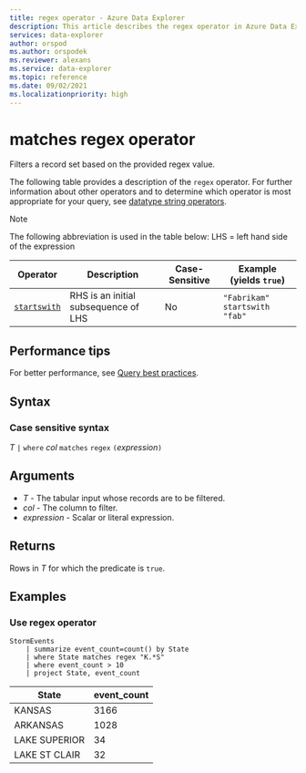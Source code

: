 ```yaml
---
title: regex operator - Azure Data Explorer
description: This article describes the regex operator in Azure Data Explorer.
services: data-explorer
author: orspod
ms.author: orspodek
ms.reviewer: alexans
ms.service: data-explorer
ms.topic: reference
ms.date: 09/02/2021
ms.localizationpriority: high
---
```

# matches regex operator

Filters a record set based on the provided regex value. 

The following table provides a description of the `regex` operator. For further information about other operators and to determine which operator is most appropriate for your query, see [datatype string operators](datatypes-string-operators.md).

> [!NOTE]
> The following abbreviation is used in the table below:
> LHS = left hand side of the expression

|Operator   |Description   |Case-Sensitive  |Example (yields `true`)  |
|-----------|--------------|----------------|-------------------------|
|[`startswith`](containsoperator.md) |RHS is an initial subsequence of LHS |No |`"Fabrikam" startswith "fab"`|

## Performance tips

For better performance, see [Query best practices](best-practices.md).

## Syntax

### Case sensitive syntax

*T* `|` `where` *col* `matches` `regex` `(`*expression*`)`   

## Arguments

* *T* - The tabular input whose records are to be filtered.
* *col* - The column to filter.
* *expression* - Scalar or literal expression.

## Returns

Rows in *T* for which the predicate is `true`.

## Examples  

### Use regex operator

<!-- csl: https://help.kusto.windows.net/Samples -->
```kusto
StormEvents
    | summarize event_count=count() by State
    | where State matches regex "K.*S"
    | where event_count > 10
    | project State, event_count
```

|State|event_count|
|-----|-----------|
|KANSAS|3166|
|ARKANSAS|1028|
|LAKE SUPERIOR|34|
|LAKE ST CLAIR|32|  